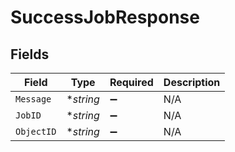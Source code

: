 # SuccessJobResponse


## Fields

| Field              | Type               | Required           | Description        |
| ------------------ | ------------------ | ------------------ | ------------------ |
| `Message`          | **string*          | :heavy_minus_sign: | N/A                |
| `JobID`            | **string*          | :heavy_minus_sign: | N/A                |
| `ObjectID`         | **string*          | :heavy_minus_sign: | N/A                |